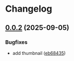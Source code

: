 # Changelog

## [0.0.2](https://github.com/sguest/maraxsis-no-base-quality/compare/maraxsis-no-base-quality-v0.0.1...maraxsis-no-base-quality-v0.0.2) (2025-09-05)


### Bugfixes

* add thumbnail ([eb68435](https://github.com/sguest/maraxsis-no-base-quality/commit/eb684354c7e36f507fd047315e7a3cf14de48aa0))
